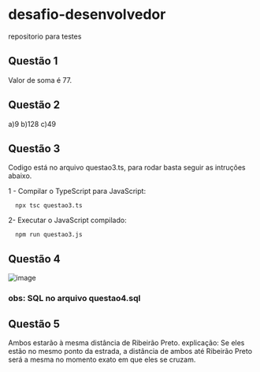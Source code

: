 # desafio-desenvolvedor
repositorio para testes

## Questão 1 
Valor de soma é 77.

## Questão 2 
a)9 b)128 c)49

## Questão 3 
Codigo está no arquivo questao3.ts, para rodar basta seguir as intruções abaixo.

1 - Compilar o TypeScript para JavaScript:
      
      npx tsc questao3.ts
2- Executar o JavaScript compilado:
  
      npm run questao3.js
## Questão 4

![image](https://github.com/user-attachments/assets/4e72703b-e8fe-49c0-bed3-523b82888f7c)

### obs: SQL no arquivo questao4.sql

## Questão 5 
Ambos estarão à mesma distância de Ribeirão Preto.
explicação: Se eles estão no mesmo ponto da estrada, a distância de ambos até Ribeirão Preto será a mesma no momento exato em que eles se cruzam.
